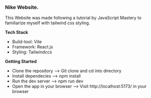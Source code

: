 ### Nike Website.

This Website was made following a tutorial by JavaScript Mastery to familiarize myself with tailwind css styling.

**Tech Stack**
- Build-tool: Vite
- Framework: React.js
- Styling: Tailwindccs

**Getting Started**

- Clone the repository --> Git clone and cd into directory
- Install dependecies --> npm install
- Run the dev server --> npm run dev
- Open the app in your browser --> Visit http://localhost:5173/ in your browser
